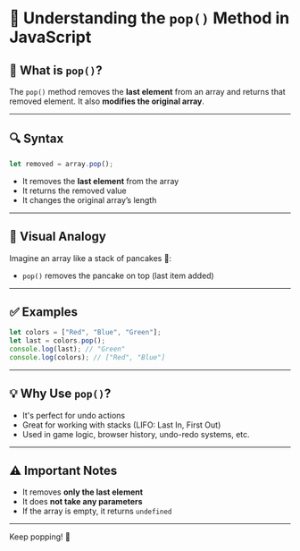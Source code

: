 # 🧠 Understanding the `pop()` Method in JavaScript

## 📌 What is `pop()`?

The `pop()` method removes the **last element** from an array and returns that removed element. It also **modifies the original array**.

---

## 🔍 Syntax

```js
let removed = array.pop();
```

- It removes the **last element** from the array
- It returns the removed value
- It changes the original array’s length

---

## 🧠 Visual Analogy

Imagine an array like a stack of pancakes 🥞:

- `pop()` removes the pancake on top (last item added)

---

## ✅ Examples

```js
let colors = ["Red", "Blue", "Green"];
let last = colors.pop();
console.log(last); // "Green"
console.log(colors); // ["Red", "Blue"]
```

---

## 💡 Why Use `pop()`?

- It's perfect for undo actions
- Great for working with stacks (LIFO: Last In, First Out)
- Used in game logic, browser history, undo-redo systems, etc.

---

## ⚠️ Important Notes

- It removes **only the last element**
- It does **not take any parameters**
- If the array is empty, it returns `undefined`

---

Keep popping! 🎈
